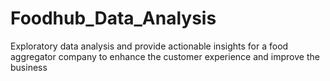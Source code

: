 # Foodhub_Data_Analysis
Exploratory data analysis and provide actionable insights for a food aggregator company to enhance the customer experience and improve the business
